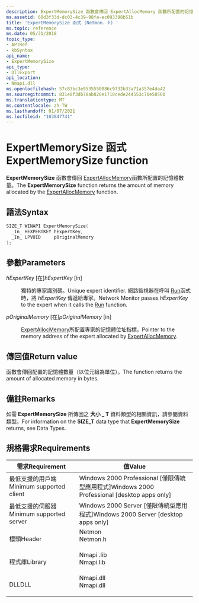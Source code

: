 ```yaml
---
description: ExpertMemorySize 函數會傳回 ExpertAllocMemory 函數所配置的記憶體數量。
ms.assetid: 60d3f33d-dc03-4c39-98fa-ec093398b51b
title: 'ExpertMemorySize 函式 (Netmon. h) '
ms.topic: reference
ms.date: 05/31/2018
topic_type:
- APIRef
- kbSyntax
api_name:
- ExpertMemorySize
api_type:
- DllExport
api_location:
- Nmapi.dll
ms.openlocfilehash: 57c83bc3e9535550086c9732b33a71a357e4da42
ms.sourcegitcommit: 831e8f3db78ab820e1710cede244553c70e50500
ms.translationtype: MT
ms.contentlocale: zh-TW
ms.lasthandoff: 01/07/2021
ms.locfileid: "103847741"
---
```

# <a name="expertmemorysize-function"></a><span data-ttu-id="e6618-103">ExpertMemorySize 函式</span><span class="sxs-lookup"><span data-stu-id="e6618-103">ExpertMemorySize function</span></span>

<span data-ttu-id="e6618-104">**ExpertMemorySize** 函數會傳回 [ExpertAllocMemory](expertallocmemory.md)函數所配置的記憶體數量。</span><span class="sxs-lookup"><span data-stu-id="e6618-104">The **ExpertMemorySize** function returns the amount of memory allocated by the [ExpertAllocMemory](expertallocmemory.md) function.</span></span>

## <a name="syntax"></a><span data-ttu-id="e6618-105">語法</span><span class="sxs-lookup"><span data-stu-id="e6618-105">Syntax</span></span>


```C++
SIZE_T WINAPI ExpertMemorySize(
  _In_ HEXPERTKEY hExpertKey,
  _In_ LPVOID     pOriginalMemory
);
```



## <a name="parameters"></a><span data-ttu-id="e6618-106">參數</span><span class="sxs-lookup"><span data-stu-id="e6618-106">Parameters</span></span>

<dl> <dt>

<span data-ttu-id="e6618-107">*hExpertKey* \[在\]</span><span class="sxs-lookup"><span data-stu-id="e6618-107">*hExpertKey* \[in\]</span></span>
</dt> <dd>

<span data-ttu-id="e6618-108">獨特的專家識別碼。</span><span class="sxs-lookup"><span data-stu-id="e6618-108">Unique expert identifier.</span></span> <span data-ttu-id="e6618-109">網路監視器在呼叫 [Run](run.md)函式時，將 *hExpertKey* 傳遞給專家。</span><span class="sxs-lookup"><span data-stu-id="e6618-109">Network Monitor passes *hExpertKey* to the expert when it calls the [Run](run.md) function.</span></span>

</dd> <dt>

<span data-ttu-id="e6618-110">*pOriginalMemory* \[在\]</span><span class="sxs-lookup"><span data-stu-id="e6618-110">*pOriginalMemory* \[in\]</span></span>
</dt> <dd>

<span data-ttu-id="e6618-111">[ExpertAllocMemory](expertallocmemory.md)所配置專家的記憶體位址指標。</span><span class="sxs-lookup"><span data-stu-id="e6618-111">Pointer to the memory address of the expert allocated by [ExpertAllocMemory](expertallocmemory.md).</span></span>

</dd> </dl>

## <a name="return-value"></a><span data-ttu-id="e6618-112">傳回值</span><span class="sxs-lookup"><span data-stu-id="e6618-112">Return value</span></span>

<span data-ttu-id="e6618-113">函數會傳回配置的記憶體數量（以位元組為單位）。</span><span class="sxs-lookup"><span data-stu-id="e6618-113">The function returns the amount of allocated memory   in bytes.</span></span>

## <a name="remarks"></a><span data-ttu-id="e6618-114">備註</span><span class="sxs-lookup"><span data-stu-id="e6618-114">Remarks</span></span>

<span data-ttu-id="e6618-115">如需 **ExpertMemorySize** 所傳回之 **大小 \_ T** 資料類型的相關資訊，請參閱資料類型。</span><span class="sxs-lookup"><span data-stu-id="e6618-115">For information on the **SIZE\_T** data type that **ExpertMemorySize** returns, see Data Types.</span></span>

## <a name="requirements"></a><span data-ttu-id="e6618-116">規格需求</span><span class="sxs-lookup"><span data-stu-id="e6618-116">Requirements</span></span>



| <span data-ttu-id="e6618-117">需求</span><span class="sxs-lookup"><span data-stu-id="e6618-117">Requirement</span></span> | <span data-ttu-id="e6618-118">值</span><span class="sxs-lookup"><span data-stu-id="e6618-118">Value</span></span> |
|-------------------------------------|--------------------------------------------------------------------------------------|
| <span data-ttu-id="e6618-119">最低支援的用戶端</span><span class="sxs-lookup"><span data-stu-id="e6618-119">Minimum supported client</span></span><br/> | <span data-ttu-id="e6618-120">Windows 2000 Professional \[僅限傳統型應用程式\]</span><span class="sxs-lookup"><span data-stu-id="e6618-120">Windows 2000 Professional \[desktop apps only\]</span></span><br/>                           |
| <span data-ttu-id="e6618-121">最低支援的伺服器</span><span class="sxs-lookup"><span data-stu-id="e6618-121">Minimum supported server</span></span><br/> | <span data-ttu-id="e6618-122">Windows 2000 Server \[僅限傳統型應用程式\]</span><span class="sxs-lookup"><span data-stu-id="e6618-122">Windows 2000 Server \[desktop apps only\]</span></span><br/>                                 |
| <span data-ttu-id="e6618-123">標頭</span><span class="sxs-lookup"><span data-stu-id="e6618-123">Header</span></span><br/>                   | <dl> <span data-ttu-id="e6618-124"><dt>Netmon</dt></span><span class="sxs-lookup"><span data-stu-id="e6618-124"><dt>Netmon.h</dt></span></span> </dl>  |
| <span data-ttu-id="e6618-125">程式庫</span><span class="sxs-lookup"><span data-stu-id="e6618-125">Library</span></span><br/>                  | <dl> <span data-ttu-id="e6618-126"><dt>Nmapi .lib</dt></span><span class="sxs-lookup"><span data-stu-id="e6618-126"><dt>Nmapi.lib</dt></span></span> </dl> |
| <span data-ttu-id="e6618-127">DLL</span><span class="sxs-lookup"><span data-stu-id="e6618-127">DLL</span></span><br/>                      | <dl> <span data-ttu-id="e6618-128"><dt>Nmapi.dll</dt></span><span class="sxs-lookup"><span data-stu-id="e6618-128"><dt>Nmapi.dll</dt></span></span> </dl> |



 

 




